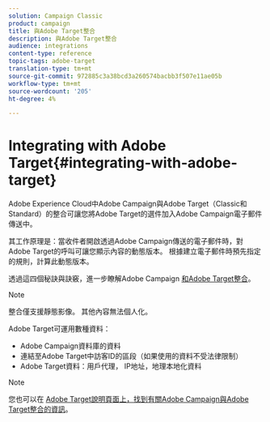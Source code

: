 ```yaml
---
solution: Campaign Classic
product: campaign
title: 與Adobe Target整合
description: 與Adobe Target整合
audience: integrations
content-type: reference
topic-tags: adobe-target
translation-type: tm+mt
source-git-commit: 972885c3a38bcd3a260574bacbb3f507e11ae05b
workflow-type: tm+mt
source-wordcount: '205'
ht-degree: 4%

---
```



# Integrating with Adobe Target{#integrating-with-adobe-target}

Adobe Experience Cloud中Adobe Campaign與Adobe Target（Classic和Standard）的整合可讓您將Adobe Target的選件加入Adobe Campaign電子郵件傳送中。

其工作原理是：當收件者開啟透過Adobe Campaign傳送的電子郵件時，對Adobe Target的呼叫可讓您顯示內容的動態版本。 根據建立電子郵件時預先指定的規則，計算此動態版本。

透過這四個秘訣與訣竅，進一步瞭解Adobe Campaign [和Adobe Target整合](https://www.adobe.com/content/dam/www/us/en/marketing/campaign/pdfs/Adobe_Campaign_for_Target_Tips_and_Tricks.pdf)。
>[!NOTE]
>
>整合僅支援靜態影像。 其他內容無法個人化。

Adobe Target可運用數種資料：

* Adobe Campaign資料庫的資料
* 連結至Adobe Target中訪客ID的區段（如果使用的資料不受法律限制）
* Adobe Target資料：用戶代理， IP地址，地理本地化資料

>[!NOTE]
>
>您也可以在 [Adobe Target說明頁面上，找到有關Adobe Campaign與Adobe Target整合的資訊](https://docs.adobe.com/content/help/zh-Hant/target/using/integrate/campaign-and-target.html)。
